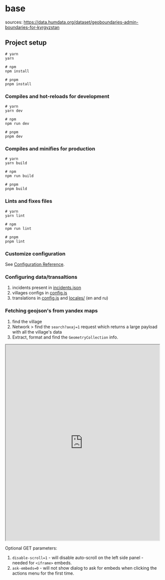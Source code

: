 # base

sources: https://data.humdata.org/dataset/geoboundaries-admin-boundaries-for-kyrgyzstan
## Project setup

```
# yarn
yarn

# npm
npm install

# pnpm
pnpm install
```

### Compiles and hot-reloads for development

```
# yarn
yarn dev

# npm
npm run dev

# pnpm
pnpm dev
```

### Compiles and minifies for production

```
# yarn
yarn build

# npm
npm run build

# pnpm
pnpm build
```

### Lints and fixes files

```
# yarn
yarn lint

# npm
npm run lint

# pnpm
pnpm lint
```

### Customize configuration

See [Configuration Reference](https://vitejs.dev/config/).


### Configuring data/transaltions
1. incidents present in [incidents.json](/public/incidents.json)
2. villages configs in [config.js](config.js)
3. translations in [config.js](config.js) and [locales/](src/locales/) (en and ru)

### Fetching geojson's from yandex maps
1. find the village
2. Network > find the `search?axaj=1` request which returns a large payload with all the village's data
3. Extract, format and find the `GeometryCollection` info.


<iframe src="https://bellingcat.github.io/vis-tj-kg-map-2022?disable-scroll=1&ask-embeds=1" title="Tajikistan - Kyrgyzstan border conflict 2022 MAP" height="640" width="100%"></iframe>

Optional GET parameters:
1. `disable-scroll=1` - will disable auto-scroll on the left side panel - needed for `<iframe>` embeds.
2. `ask-embeds=0` - will not show dialog to ask for embeds when clicking the actions menu for the first time.